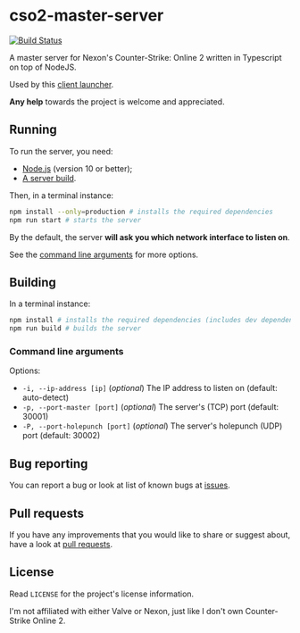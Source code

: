 # cso2-master-server

[![Build Status](https://travis-ci.org/Ochii/cso2-master-server.svg?branch=master)](https://travis-ci.org/Ochii/cso2-master-server)

A master server for Nexon's Counter-Strike: Online 2 written in Typescript on top of NodeJS.

Used by this [client launcher](https://github.com/Ochii/cso2-launcher/).

**Any help** towards the project is welcome and appreciated.

## Running

To run the server, you need:

- [Node.js](https://nodejs.org/) (version 10 or better);
- [A server build](https://github.com/Ochii/cso2-master-server/releases/latest).

Then, in a terminal instance:

```sh
npm install --only=production # installs the required dependencies
npm run start # starts the server
```

By the default, the server **will ask you which network interface to listen on**.

See the [command line arguments](#command-line-arguments) for more options.

## Building

In a terminal instance:

```sh
npm install # installs the required dependencies (includes dev dependencies)
npm run build # builds the server
```

### Command line arguments

Options:

- ```-i, --ip-address [ip]``` (*optional*) The IP address to listen on (default: auto-detect)
- ```-p, --port-master [port]``` (*optional*) The server's (TCP) port (default: 30001)
- ```-P, --port-holepunch [port]``` (*optional*) The server's holepunch (UDP) port (default: 30002)

## Bug reporting

You can report a bug or look at list of known bugs at [issues](https://github.com/Ochii/cso2-master-server/issues).

## Pull requests

If you have any improvements that you would like to share or suggest about, have a look at [pull requests](https://github.com/Ochii/cso2-master-server/pulls).

## License

Read ```LICENSE``` for the project's license information.

I'm not affiliated with either Valve or Nexon, just like I don't own Counter-Strike Online 2.
